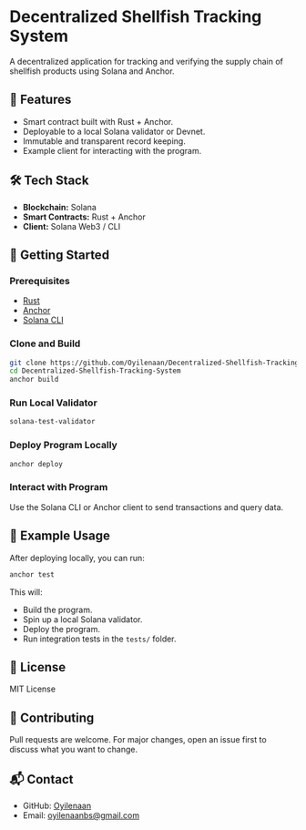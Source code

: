 # Decentralized Shellfish Tracking System

A decentralized application for tracking and verifying the supply chain of shellfish products using Solana and Anchor.

## 📌 Features
- Smart contract built with Rust + Anchor.
- Deployable to a local Solana validator or Devnet.
- Immutable and transparent record keeping.
- Example client for interacting with the program.

## 🛠 Tech Stack
- **Blockchain:** Solana
- **Smart Contracts:** Rust + Anchor
- **Client:** Solana Web3 / CLI

## 🚀 Getting Started

### Prerequisites
- [Rust](https://www.rust-lang.org/)
- [Anchor](https://www.anchor-lang.com/)
- [Solana CLI](https://docs.solana.com/cli/install-solana-cli-tools)

### Clone and Build
```bash
git clone https://github.com/Oyilenaan/Decentralized-Shellfish-Tracking-System.git
cd Decentralized-Shellfish-Tracking-System
anchor build
```

### Run Local Validator
```bash
solana-test-validator
```

### Deploy Program Locally
```bash
anchor deploy
```

### Interact with Program
Use the Solana CLI or Anchor client to send transactions and query data.

## 🧪 Example Usage
After deploying locally, you can run:
```bash
anchor test
```

This will:
- Build the program.
- Spin up a local Solana validator.
- Deploy the program.
- Run integration tests in the `tests/` folder.

## 📜 License
MIT License

## 🤝 Contributing
Pull requests are welcome. For major changes, open an issue first to discuss what you want to change.

## 📬 Contact
- GitHub: [Oyilenaan](https://github.com/Oyilenaan)
- Email: oyilenaanbs@gmail.com
